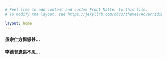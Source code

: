 ```yaml
---
# Feel free to add content and custom Front Matter to this file.
# To modify the layout, see https://jekyllrb.com/docs/themes/#overriding-theme-defaults

layout: home
---
```


#### 虽宗仁方愠怒甚...
####        李德邻逡巡不忍...




